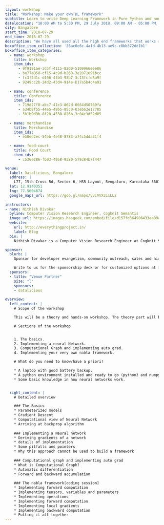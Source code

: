 ```yaml
---
layout: workshop
title: "Workshop: Make your own DL framework"
subtitle: Learn to write Deep Learning Framework in Pure Python and numpy
datelocation: "10:00 AM to 5:30 PM, 29 July 2018, 09:00 AM - 05:00 PM, Bangalore"
city: Bangalore
start_time: 2018-07-29
end_time: 2018-07-29
description: "We have all used all the high end frameworks that works really well. How about writing a small strip down version of one. In this session, I’ll walk you through how to write a small Deep Learning Framework in Pure python and numpy which has auto grad and optimizers and easy to create models. Also, the framework will be extendible so that you can easily play around with."
boxoffice_item_collection: '26ac0e6c-4a1d-4b13-ae9c-c8bb372dd1b1'
boxoffice_item_categories:
  - name: workshop
    title: Workshop
    item_ids: 
      - 9f9191ae-3d5f-4115-82d0-5109966eee06
      - be77a858-cf15-4c9d-b268-3e2071891bcc 
      - fc3f2d1c-d106-4fb3-93b7-3c13fcfd8a9f 
      - 9249cc2b-24d2-43d4-914e-b17a5b4c4a91 
   
  - name: conference 
    title: Conference  
    item_ids:  
      - 719d27f8-abc7-41c3-862d-0664d50769fa 
      - a34b8f55-44e5-49b5-85c0-03eb62e17785 
      - 5b1b9d9b-8f20-4530-826b-3c04c3d52d85 
 
  - name: merchandise  
    title: Merchandise 
    item_ids: 
      - e50ed2ec-54eb-4e48-8783-a74c5dda31f4 
 
  - name: food-court 
    title: Food Court  
    item_ids: 
      - cb36e286-fb03-4058-9380-579384b7f447

venue:
  label: Datalicious, Bangalore
  address: |
    L77, 15th Cross Rd, Sector 6, HSR Layout, Bengaluru, Karnataka 560102
  lat: 12.9140351
  lng: 77.5604874
  google_maps_url: https://goo.gl/maps/vviVVX3LiLL2
  
instructors:
- name: Nithish Divakar
  byline: Computer Vision Research Engineer, Cogknit Semantis
  image_url: https://images.hasgeek.com/embed/file/d157fd364906433aa09c0d89e3c7815c
  website:  
    url: http://everythingproject.in/
    label: Blog
  bio: |
    Nithish Divakar is a Computer Vision Research Engineer at Cogknit Semantics. He Is a masters graduate from IISc bangalore and has been working in deep learning for past 4 years. He has prior published research work in GANs and Image captioning. See everythingproject.in for more.

sponsor:
  blurb: |
    Sponsor for developer evangelism, community outreach, sales and hiring.

    Write to us for the sponsorship deck or for customized options at [info@hasgeek.com](mailto:info@hasgeek.com)
  sponsors:
  - title: "Venue Partner"
    size: "l"
    sponsors:
    - datalicious
    
overview:
  left_content: |
    # Scope of the workshop

    This will be a theory and hands-on workshop. The theory part will be focused towards explaining the fundamentals and giving reasons for various design decisions during the implementation. 

    # Sections of the workshop


    1. The basics.
    2. Implementing a neural Network.
    3. Computational Graph and implementing auto grad.
    4. Implementing your very own nabla framework.

    # What do you need to know/have a priori!

    * A laptop with good battery backup.
    * A python environment installed and ready to go (python3 and numpy latest versions).
    * Some basic knowledge in how neural networks work.


  right_content: |
    # Detailed overview

    ### The Basics
    * Parameterized models
    * Gradient Descent
    * Computational view of Neural Network
    * Arriving at backprop algorithm
    
    ### Implementing a Neural network
    * Deriving gradients of a network
    * details of implementation
    * Some pitfalls and pointers
    * Why this approach cannot be used to build a framework
    
    ### Computational graph and implementing auto grad
    * What is Computational Graph?
    * Automatic differentiation
    * Forward and backward accumulation
    
    ### The nabla framework[coding session]
    * Implementing forward computation
    * Implementing tensors, variables and parameters
    * Implementing operations
    * Implementing forward computation
    * Implementing local gradients
    * Implementing backward computation
    * Putting it all together
---
```

